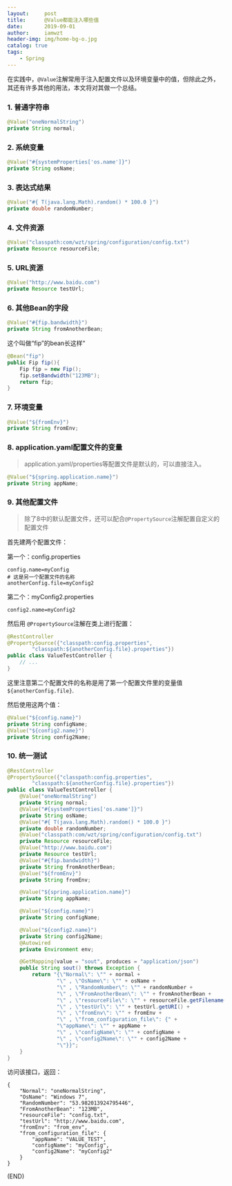 ```yaml
---
layout:     post
title:      @Value都能注入哪些值
date:       2019-09-01
author:     iamwzt
header-img: img/home-bg-o.jpg
catalog: true
tags:
    - Spring
---
```


在实践中，`@Value`注解常用于注入配置文件以及环境变量中的值，但除此之外，其还有许多其他的用法，本文将对其做一个总结。

### 1. 普通字符串
```java
@Value("oneNormalString")
private String normal;
```
### 2. 系统变量
```java
@Value("#{systemProperties['os.name']}")
private String osName;
```

### 3. 表达式结果
```java
@Value("#{ T(java.lang.Math).random() * 100.0 }")
private double randomNumber;
```

### 4. 文件资源
```java
@Value("classpath:com/wzt/spring/configuration/config.txt")
private Resource resourceFile; 
```

### 5. URL资源
```java
@Value("http://www.baidu.com")
private Resource testUrl;
```

### 6. 其他Bean的字段
```java
@Value("#{fip.bandwidth}")
private String fromAnotherBean;
```
这个叫做“fip”的bean长这样“
```java
@Bean("fip")
public Fip fip(){
    Fip fip = new Fip();
    fip.setBandwidth("123MB");
    return fip;
}
```

### 7. 环境变量
```java
@Value("${fromEnv}")
private String fromEnv;
```

### 8. application.yaml配置文件的变量

> application.yaml/properties等配置文件是默认的，可以直接注入。
```java
@Value("${spring.application.name}")
private String appName;
```

### 9. 其他配置文件

> 除了8中的默认配置文件，还可以配合`@PropertySource`注解配置自定义的配置文件

首先建两个配置文件：

第一个：config.properties
```properties
config.name=myConfig
# 这是另一个配置文件的名称
anotherConfig.file=myConfig2
```
第二个：myConfig2.properties
```properties
config2.name=myConfig2
```
然后用 `@PropertySource`注解在类上进行配置：
```java
@RestController
@PropertySource({"classpath:config.properties",
        "classpath:${anotherConfig.file}.properties"})
public class ValueTestController {
    // ...
}
```
这里注意第二个配置文件的名称是用了第一个配置文件里的变量值`${anotherConfig.file}`.

然后使用这两个值：
```java
@Value("${config.name}")
private String configName;
@Value("${config2.name}")
private String config2Name;
```
### 10. 统一测试
```java
@RestController
@PropertySource({"classpath:config.properties",
        "classpath:${anotherConfig.file}.properties"})
public class ValueTestController {
    @Value("oneNormalString")
    private String normal;
    @Value("#{systemProperties['os.name']}")
    private String osName;
    @Value("#{ T(java.lang.Math).random() * 100.0 }")
    private double randomNumber;
    @Value("classpath:com/wzt/spring/configuration/config.txt")
    private Resource resourceFile;
    @Value("http://www.baidu.com")
    private Resource testUrl;
    @Value("#{fip.bandwidth}")
    private String fromAnotherBean;
    @Value("${fromEnv}")
    private String fromEnv;

    @Value("${spring.application.name}")
    private String appName;

    @Value("${config.name}")
    private String configName;

    @Value("${config2.name}")
    private String config2Name;
    @Autowired
    private Environment env;

    @GetMapping(value = "sout", produces = "application/json")
    public String sout() throws Exception {
        return "{\"Normal\": \"" + normal +
                "\" , \"OsName\": \"" + osName +
                "\" , \"RandomNumber\": \"" + randomNumber +
                "\" , \"FromAnotherBean\": \"" + fromAnotherBean +
                "\" , \"resourceFile\": \"" + resourceFile.getFilename() +
                "\" , \"testUrl\": \"" + testUrl.getURI() +
                "\" , \"fromEnv\": \"" + fromEnv +
                "\" , \"from_configuration_file\": {" +
                "\"appName\": \"" + appName +
                "\" , \"configName\": \"" + configName +
                "\" , \"config2Name\": \"" + config2Name +
                "\"}}";
    }
}
```
访问该接口，返回：
```
{
    "Normal": "oneNormalString",
    "OsName": "Windows 7",
    "RandomNumber": "53.982013924795446",
    "FromAnotherBean": "123MB",
    "resourceFile": "config.txt",
    "testUrl": "http://www.baidu.com",
    "fromEnv": "from_env",
    "from_configuration_file": {
        "appName": "VALUE_TEST",
        "configName": "myConfig",
        "config2Name": "myConfig2"
    }
}
```

(END)
